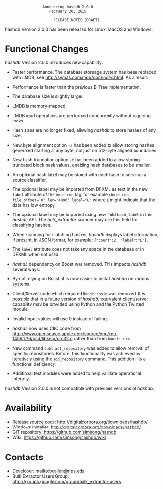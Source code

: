                      Announcing hashdb 2.0.0
                        February 20, 2015

                          RELEASE NOTES (DRAFT)

hashdb Version 2.0.0 has been released for Linux, MacOS and Windows.

# Functional Changes
_hashdb_ Version 2.0.0 introduces new capability:

* Faster performance.  The database storeage system has been replaced with LMDB, see http://symas.com/mdb/doc/index.html.  As a result:
 * Performance is faster than the previous B-Tree implementation.
 * The database size is slightly larger.
 * LMDB is memory-mapped.
 * LMDB read operations are performed concurrently without requiring locks.
 * Hash sizes are no longer fixed, allowing _hashdb_ to store hashes of any size.

* New byte alignment option `-a` has been added to allow storing hashes generated starting at any byte, not just on 512-byte aligned boundaries.

* New hash truncation option `-t` has been added to allow storing truncated block hash values, enabling hash databases to be smaller.

* An optional hash label may be stored with each hash to serve as a source classifier.
 * The optional label may be imported from DFXML as text in the new `label` attribute of the `byte_run` tag, for example `<byte_run file_offset='0' len='4096' label="L"` where `L` might indicate that the data has low entropy.
 * The optional label may be imported using new field `hash_label` in the _hashdb_ API.  The _bulk\_extractor_ scanner may use this field for classifying hashes.
 * When scanning for matching hashes, _hashdb_ displays label information, if present, in JSON format, for example: `{"count":2, "label":"L"}`.
 * The `label` attribute does not take any space in the database or in DFXML when not used.
* _hashdb_ dependency on Boost was removed.  This impacts _hashdb_ several ways:
 * By not relying on Boost, it is now easier to install _hashdb_ on various systems.
 * Client/Server code which required `Boost::asio` was removed.
It is possible that in a future version of _hashdb_, equivalent client/server capability may be provided using Python and the Python Twisted module.
 * Invalid input values will use 0 instead of failing.
 * _hashdb_ now uses CRC code from http://www.opensource.apple.com/source/xnu/xnu-1456.1.26/bsd/libkern/crc32.c rather than from `Boost::crc`.

* New command `subtract_repository` was added to allow removal of specific repositories.  Before, this functionality was achieved by iteratively using the `add_repository` command.  This addition fills a functional deficiency.

* Additional test modules were added to help validate operational integrity.

_hashdb_ Version 2.0.0 is not compatible with previous versions of _hashdb_.

Availability
============
* Release source code: http://digitalcorpora.org/downloads/hashdb/
* Windows installer: http://digitalcorpora.org/downloads/hashdb/
* GIT repository: https://github.com/simsong/hashdb
* Wiki: https://github.com/simsong/hashdb/wiki

Contacts
========
* Developer: mailto:bdallen@nps.edu
* Bulk Extractor Users Group: http://groups.google.com/group/bulk_extractor-users
